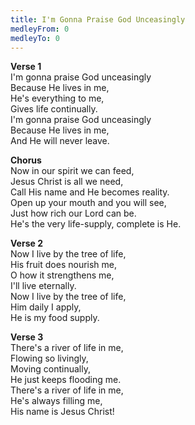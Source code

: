 ```yaml
---
title: I'm Gonna Praise God Unceasingly
medleyFrom: 0
medleyTo: 0
---
```


**Verse 1**  
I'm gonna praise God unceasingly  
Because He lives in me,  
He's everything to me,  
Gives life continually.  
I'm gonna praise God unceasingly  
Because He lives in me,  
And He will never leave.

**Chorus**  
Now in our spirit we can feed,  
Jesus Christ is all we need,  
Call His name and He becomes reality.  
Open up your mouth and you will see,  
Just how rich our Lord can be.  
He's the very life-supply, complete is He.

**Verse 2**  
Now I live by the tree of life,  
His fruit does nourish me,  
O how it strengthens me,  
I'll live eternally.  
Now I live by the tree of life,  
Him daily I apply,  
He is my food supply.

**Verse 3**  
There's a river of life in me,  
Flowing so livingly,  
Moving continually,  
He just keeps flooding me.  
There's a river of life in me,  
He's always filling me,  
His name is Jesus Christ!
